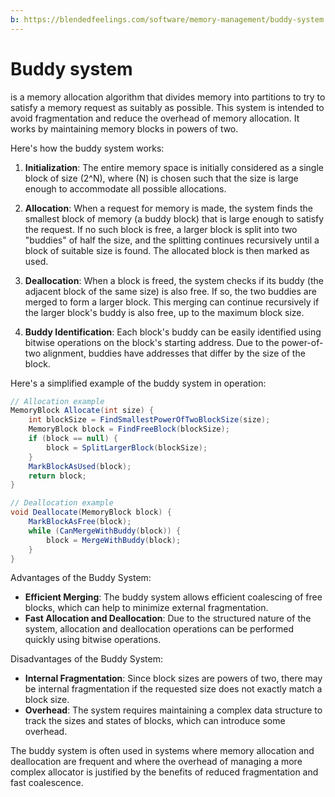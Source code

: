 ```yaml
---
b: https://blendedfeelings.com/software/memory-management/buddy-system.md
---
```


# Buddy system 
is a memory allocation algorithm that divides memory into partitions to try to satisfy a memory request as suitably as possible. This system is intended to avoid fragmentation and reduce the overhead of memory allocation. It works by maintaining memory blocks in powers of two.

Here's how the buddy system works:

1. **Initialization**: The entire memory space is initially considered as a single block of size \(2^N\), where \(N\) is chosen such that the size is large enough to accommodate all possible allocations.

2. **Allocation**: When a request for memory is made, the system finds the smallest block of memory (a buddy block) that is large enough to satisfy the request. If no such block is free, a larger block is split into two "buddies" of half the size, and the splitting continues recursively until a block of suitable size is found. The allocated block is then marked as used.

3. **Deallocation**: When a block is freed, the system checks if its buddy (the adjacent block of the same size) is also free. If so, the two buddies are merged to form a larger block. This merging can continue recursively if the larger block's buddy is also free, up to the maximum block size.

4. **Buddy Identification**: Each block's buddy can be easily identified using bitwise operations on the block's starting address. Due to the power-of-two alignment, buddies have addresses that differ by the size of the block.

Here's a simplified example of the buddy system in operation:

```csharp
// Allocation example
MemoryBlock Allocate(int size) {
    int blockSize = FindSmallestPowerOfTwoBlockSize(size);
    MemoryBlock block = FindFreeBlock(blockSize);
    if (block == null) {
        block = SplitLargerBlock(blockSize);
    }
    MarkBlockAsUsed(block);
    return block;
}

// Deallocation example
void Deallocate(MemoryBlock block) {
    MarkBlockAsFree(block);
    while (CanMergeWithBuddy(block)) {
        block = MergeWithBuddy(block);
    }
}
```

Advantages of the Buddy System:
- **Efficient Merging**: The buddy system allows efficient coalescing of free blocks, which can help to minimize external fragmentation.
- **Fast Allocation and Deallocation**: Due to the structured nature of the system, allocation and deallocation operations can be performed quickly using bitwise operations.

Disadvantages of the Buddy System:
- **Internal Fragmentation**: Since block sizes are powers of two, there may be internal fragmentation if the requested size does not exactly match a block size.
- **Overhead**: The system requires maintaining a complex data structure to track the sizes and states of blocks, which can introduce some overhead.

The buddy system is often used in systems where memory allocation and deallocation are frequent and where the overhead of managing a more complex allocator is justified by the benefits of reduced fragmentation and fast coalescence.